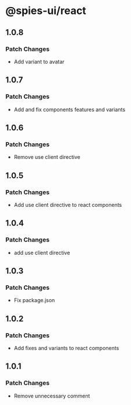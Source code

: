 # @spies-ui/react

## 1.0.8

### Patch Changes

- Add variant to avatar

## 1.0.7

### Patch Changes

- Add and fix components features and variants

## 1.0.6

### Patch Changes

- Remove use client directive

## 1.0.5

### Patch Changes

- Add use client directive to react components

## 1.0.4

### Patch Changes

- add use client directive

## 1.0.3

### Patch Changes

- Fix package.json

## 1.0.2

### Patch Changes

- Add fixes and variants to react components

## 1.0.1

### Patch Changes

- Remove unnecessary comment
